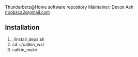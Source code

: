 Thunderbots@Home software repository
Maintainer: Devon Ash <noobaca2@gmail.com>


## Installation ##
1. ./install_deps.sh
2. cd ~/catkin_ws/
3. catkin_make

